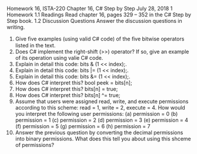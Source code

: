Homework 16, ISTA-220
Chapter 16, C# Step by Step
July 28, 2018
1 Homework
1.1 Readings
Read chapter 16, pages 329 – 352 in the C# Step by Step book.
1.2 Discussion Questions
Answer the discussion questions in writing.
1. Give ﬁve examples (using valid C# code) of the ﬁve bitwise operators listed in the text.
2. Does C# implement the right-shift (>>) operator? If so, give an example of its operation using valie C# code.
3. Explain in detail this code: bits & (1 << index);.
4. Explain in detail this code: bits |= (1 << index);.
5. Explain in detail this code: bits &= (1 << index);.
6. How does C# interpret this? bool peek = bits[n];
7. How does C# interpret this? bits[n] = true;
8. How does C# interpret this? bits[n] ^= true;
9. Assume that users were assigned read, write, and execute permissions according to this scheme: read = 1, write = 2, execute = 4. How would you interpret the following user permissions:
(a) permission = 0 (b) permission = 1 (c) permission = 2 (d) permission = 3 (e) permission = 4 (f) permission = 5 (g) permission = 6 (h) permission = 7
10. Answer the previous question by converting the decimal permissions into binary permissions. What does this tell you about using this shceme of permissions?
